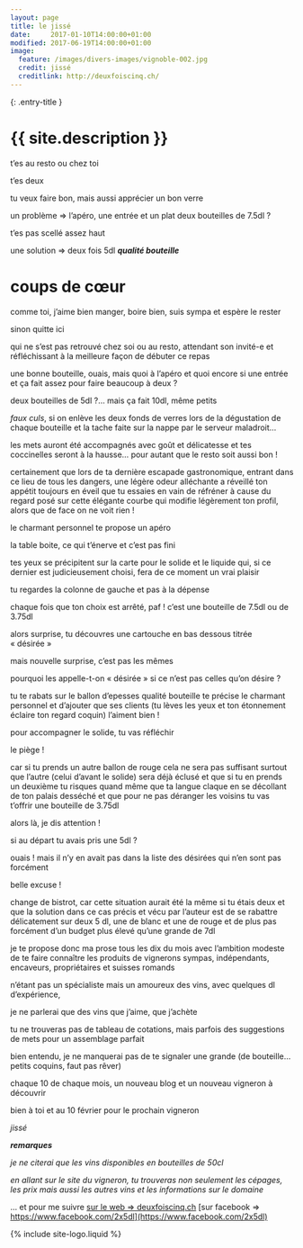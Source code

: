 ```yaml
---
layout: page
title: le jissé
date:     2017-01-10T14:00:00+01:00
modified: 2017-06-19T14:00:00+01:00
image:
  feature: /images/divers-images/vignoble-002.jpg
  credit: jissé
  creditlink: http://deuxfoiscinq.ch/
---
```


{: .entry-title }
# {{ site.description }}

t’es au resto ou chez toi

t’es deux

tu veux faire bon, mais aussi apprécier un bon verre

un problème ⇒ l’apéro, une entrée et un plat deux bouteilles de 7.5dl ?

t’es pas scellé assez haut

une solution ⇒ deux fois 5dl ***qualité bouteille***

# coups de cœur

comme toi, j’aime bien manger, boire bien, suis sympa et espère le rester

sinon quitte ici

qui ne s’est pas retrouvé chez soi ou au resto, attendant son invité-e et réfléchissant à la meilleure façon de débuter ce repas

une bonne bouteille, ouais, mais quoi à l’apéro et quoi encore si une entrée et ça fait assez pour faire beaucoup à deux ?

deux bouteilles de 5dl ?… mais ça fait 10dl, même petits

*faux culs*, si on enlève les deux fonds de verres lors de la dégustation de chaque bouteille et la tache faite sur la nappe par le serveur maladroit…

les mets auront été accompagnés avec goût et délicatesse et tes coccinelles seront à la hausse… pour autant que le resto soit aussi bon !

certainement que lors de ta dernière escapade gastronomique, entrant dans ce lieu de tous les dangers, une légère odeur alléchante a réveillé ton appétit toujours en éveil que tu essaies en vain de réfréner à cause du regard posé sur cette élégante courbe qui modifie légèrement ton profil, alors que de face on ne voit rien !

le charmant personnel te propose un apéro

la table boite, ce qui t’énerve et c’est pas fini

tes yeux se précipitent sur la carte pour le solide et le liquide qui, si ce dernier est judicieusement choisi, fera de ce moment un vrai plaisir

tu regardes la colonne de gauche et pas à la dépense

chaque fois que ton choix est arrêté, paf ! c’est une bouteille de 7.5dl ou de 3.75dl

alors surprise, tu découvres une cartouche en bas dessous titrée « désirée »

mais nouvelle surprise, c’est pas les mêmes

pourquoi les appelle-t-on « désirée » si ce n’est pas celles qu’on désire ?

tu te rabats sur le ballon d’epesses qualité bouteille te précise le charmant personnel et d’ajouter que ses clients (tu lèves les yeux et ton étonnement éclaire ton regard coquin) l’aiment bien !

pour accompagner le solide, tu vas réfléchir

le piège !

car si tu prends un autre ballon de rouge cela ne sera pas suffisant surtout que l’autre (celui d’avant le solide) sera déjà éclusé et que si tu en prends un deuxième tu risques quand même que ta langue claque en se décollant de ton palais desséché et que pour ne pas déranger les voisins tu vas t’offrir une bouteille de 3.75dl

alors là, je dis attention !

si au départ tu avais pris une 5dl ?

ouais ! mais il n’y en avait pas dans la liste des désirées qui n’en sont pas forcément

belle excuse !

change de bistrot, car cette situation aurait été la même si tu étais deux et que la solution dans ce cas précis et vécu par l’auteur est de se rabattre délicatement sur deux 5 dl, une de blanc et une de rouge et de plus pas forcément d’un budget plus élevé qu’une grande de 7dl

je te propose donc ma prose tous les dix du mois avec l’ambition modeste de te faire connaître les produits de vignerons sympas, indépendants, encaveurs, propriétaires et suisses romands

n’étant pas un spécialiste mais un amoureux des vins, avec quelques dl d’expérience,

je ne parlerai que des vins que j’aime, que j’achète

tu ne trouveras pas de tableau de cotations, mais parfois des suggestions de mets pour un assemblage parfait

bien entendu, je ne manquerai pas de te signaler une grande (de bouteille… petits coquins, faut pas rêver)

chaque 10 de chaque mois, un nouveau blog et un nouveau vigneron à découvrir

bien à toi et au 10 février pour le prochain vigneron

*jissé*

***remarques***

*je ne citerai que les vins disponibles en bouteilles de 50cl*

*en allant sur le site du vigneron, tu trouveras non seulement les cépages, les prix mais aussi les autres vins et les informations sur le domaine*

… et pour me suivre
[sur le web ⇒ deuxfoiscinq.ch](http://deuxfoiscinq.ch)
[sur facebook ⇒ https://www.facebook.com/2x5dl](https://www.facebook.com/2x5dl)


{% include site-logo.liquid %}
